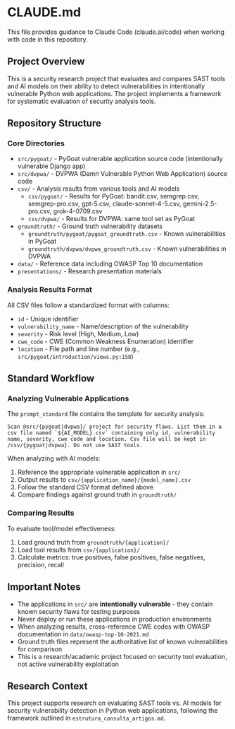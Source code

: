 # CLAUDE.md

This file provides guidance to Claude Code (claude.ai/code) when working with code in this repository.

## Project Overview

This is a security research project that evaluates and compares SAST tools and AI models on their ability to detect vulnerabilities in intentionally vulnerable Python web applications. The project implements a framework for systematic evaluation of security analysis tools.

## Repository Structure

### Core Directories

- `src/pygoat/` - PyGoat vulnerable application source code (intentionally vulnerable Django app)
- `src/dvpwa/` - DVPWA (Damn Vulnerable Python Web Application) source code
- `csv/` - Analysis results from various tools and AI models
  - `csv/pygoat/` - Results for PyGoat: bandit.csv, semgrep.csv, semgrep-pro.csv, gpt-5.csv, claude-sonnet-4-5.csv, gemini-2.5-pro.csv, grok-4-0709.csv
  - `csv/dvpwa/` - Results for DVPWA: same tool set as PyGoat
- `groundtruth/` - Ground truth vulnerability datasets
  - `groundtruth/pygoat/pygoat_groundtruth.csv` - Known vulnerabilities in PyGoat
  - `groundtruth/dvpwa/dvpwa_groundtruth.csv` - Known vulnerabilities in DVPWA
- `data/` - Reference data including OWASP Top 10 documentation
- `presentations/` - Research presentation materials

### Analysis Results Format

All CSV files follow a standardized format with columns:
- `id` - Unique identifier
- `vulnerability_name` - Name/description of the vulnerability
- `severity` - Risk level (High, Medium, Low)
- `cwe_code` - CWE (Common Weakness Enumeration) identifier
- `location` - File path and line number (e.g., `src/pygoat/introduction/views.py:158`)

## Standard Workflow

### Analyzing Vulnerable Applications

The `prompt_standard` file contains the template for security analysis:
```
Scan @src/{pygoat|dvpwa}/ project for security flaws. List them in a csv file named `${AI_MODEL}.csv` containing only id, vulnerability name, severity, cwe code and location. Csv file will be kept in /csv/{pygoat|dvpwa}. Do not use SAST tools.
```

When analyzing with AI models:
1. Reference the appropriate vulnerable application in `src/`
2. Output results to `csv/{application_name}/{model_name}.csv`
3. Follow the standard CSV format defined above
4. Compare findings against ground truth in `groundtruth/`

### Comparing Results

To evaluate tool/model effectiveness:
1. Load ground truth from `groundtruth/{application}/`
2. Load tool results from `csv/{application}/`
3. Calculate metrics: true positives, false positives, false negatives, precision, recall

## Important Notes

- The applications in `src/` are **intentionally vulnerable** - they contain known security flaws for testing purposes
- Never deploy or run these applications in production environments
- When analyzing results, cross-reference CWE codes with OWASP documentation in `data/owasp-top-10-2021.md`
- Ground truth files represent the authoritative list of known vulnerabilities for comparison
- This is a research/academic project focused on security tool evaluation, not active vulnerability exploitation

## Research Context

This project supports research on evaluating SAST tools vs. AI models for security vulnerability detection in Python web applications, following the framework outlined in `estrutura_consulta_artigos.md`.
